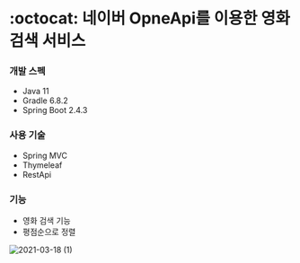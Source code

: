 # :octocat: 네이버 OpneApi를 이용한 영화 검색 서비스

### 개발 스펙
* Java 11
* Gradle 6.8.2
* Spring Boot 2.4.3

### 사용 기술
* Spring MVC
* Thymeleaf
* RestApi

### 기능
* 영화 검색 기능
* 평점순으로 정렬


![2021-03-18 (1)](https://user-images.githubusercontent.com/64251594/111580981-cfeeb200-87fb-11eb-8333-159e838f4d19.png)
